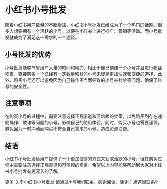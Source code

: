 # 小红书小号批发

随着小红书用户数量的不断增加，小红书小号批发已经成为了一个热门的话题。很多人想要拥有一个活跃的小号，以便在小红书上进行推广、营销等活动。而小号批发就成为了满足这一需求的一个途径。

## 小号批发的优势

小号批发能够节省用户大量的时间和精力。相比于自己创建一个小号并且进行粉丝积累，直接购买一个已经有一定数量粉丝的小号无疑是更加快速和便捷的选择。此外，购买小号还可以避免因为自己操作不当而导致的小号被封禁等问题，确保了账号的安全性。

## 注意事项

在购买小号的过程中，需要注意选择正规渠道和可信赖的卖家，以免购买到存在违规操作、欺诈等问题的小号，影响自己的使用体验。同时，购买小号也需要谨慎，避免因为一时冲动而购买不符合自己需求的小号，造成资源浪费。

## 结语

小红书小号批发给用户提供了一个更加便捷的方式来获取活跃的小号，但在购买过程中需要注意选择正规渠道和可信赖的卖家。希望以上内容能够帮助到大家对小红书小号批发有更深入的了解。

更多 关于小红书小号批发 请通过✈与我们联系，感谢阅读，谢谢！[点这里联系✈](https://1.k02.cc)